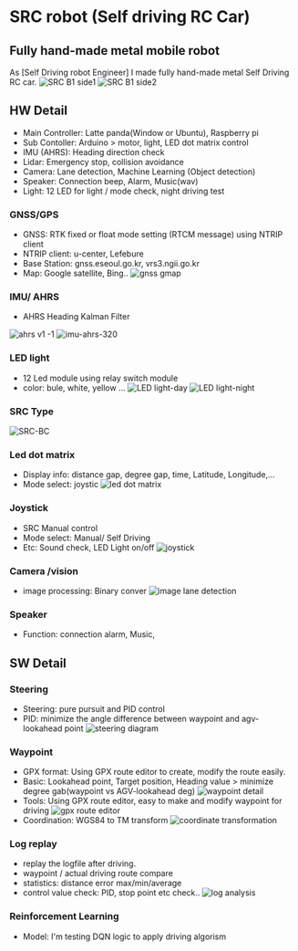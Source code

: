 # SRC robot (Self driving RC Car)
## Fully hand-made metal mobile robot
As [Self Driving robot Engineer] I made fully hand-made metal Self Driving RC car.
![SRC B1 side1](https://user-images.githubusercontent.com/32663016/114177094-f45f2980-9976-11eb-9b19-e24f371d349c.png)
![SRC B1 side2](https://user-images.githubusercontent.com/32663016/114177226-1bb5f680-9977-11eb-9252-aefe00bdafe6.png)

## HW Detail 
- Main Controller: Latte panda(Window or Ubuntu), Raspberry pi
- Sub Contoller: Arduino > motor, light, LED dot matrix control
- IMU (AHRS): Heading direction check
- Lidar: Emergency stop, collision avoidance
- Camera: Lane detection, Machine Learning (Object detection)
- Speaker: Connection beep, Alarm, Music(wav)
- Light: 12 LED for light / mode check, night driving test

### GNSS/GPS
- GNSS: RTK fixed or float mode setting (RTCM message) using NTRIP client
- NTRIP client: u-center, Lefebure
- Base Station: gnss.eseoul.go.kr, vrs3.ngii.go.kr
- Map: Google satellite, Bing..
![gnss gmap](https://user-images.githubusercontent.com/32663016/114179669-3dfd4380-997a-11eb-977b-56b9888c949e.png)

### IMU/ AHRS
- AHRS Heading Kalman Filter

![ahrs v1 -1](https://user-images.githubusercontent.com/32663016/114178669-ff1abe00-9978-11eb-8b3f-0e7afb4f1d23.png)
![imu-ahrs-320](https://user-images.githubusercontent.com/32663016/114249290-2b642800-99d5-11eb-97f6-fada92fbb98e.gif)

### LED light
- 12 Led module using relay switch module
- color: bule, white, yellow ...
![LED light-day](https://user-images.githubusercontent.com/32663016/114179881-8583cf80-997a-11eb-9ae0-7dd882dc87d3.png)
![LED light-night](https://user-images.githubusercontent.com/32663016/114179973-98969f80-997a-11eb-89ba-7d0b254e59eb.png)

### SRC Type
![SRC-BC](https://user-images.githubusercontent.com/32663016/114103638-73ffe080-9904-11eb-9f0f-82286d8f09cf.png)

### Led dot matrix
- Display info: distance gap, degree gap, time, Latitude, Longitude,...
- Mode select: joystic
![led dot matrix](https://user-images.githubusercontent.com/32663016/114180465-30948900-997b-11eb-9e82-c2dd3f397627.png)

### Joystick
- SRC Manual control
- Mode select: Manual/ Self Driving
- Etc: Sound check, LED Light on/off
![joystick](https://user-images.githubusercontent.com/32663016/114184555-d518ca00-997f-11eb-88d3-edc224391c71.png)

### Camera /vision
- image processing: Binary conver
![image lane detection](https://user-images.githubusercontent.com/32663016/114181877-047a0780-997d-11eb-8480-14f319f0261d.png)

### Speaker
- Function: connection alarm, Music, 


## SW Detail
### Steering
- Steering: pure pursuit and PID control
- PID: minimize the angle difference between waypoint and agv-lookahead point
![steering diagram](https://user-images.githubusercontent.com/32663016/114169812-03d97500-996d-11eb-831b-41ac7f2191fa.png)

### Waypoint
- GPX format: Using GPX route editor to create, modify the route easily.
- Basic: Lookahead point, Target position, Heading value > minimize degree gab(waypoint vs AGV-lookahead deg)
![waypoint detail](https://user-images.githubusercontent.com/32663016/114104917-b9bda880-9906-11eb-9364-4e94e936f8db.png)
- Tools: Using GPX route editor, easy to make and modify waypoint for driving
![gpx route editor](https://user-images.githubusercontent.com/32663016/114106540-f0e18900-9909-11eb-8efd-35cec42236dc.png)
- Coordination: WGS84 to TM transform
![coordinate transformation](https://user-images.githubusercontent.com/32663016/114106125-115d1380-9909-11eb-8894-97cdaa8b7b61.png)

### Log replay
- replay the logfile after driving.
- waypoint / actual driving route compare
- statistics: distance error max/min/average
- control value check: PID, stop point etc check..
![log analysis](https://user-images.githubusercontent.com/32663016/114105530-e2926d80-9907-11eb-81bf-85ef355ecca8.png)

### Reinforcement Learning
- Model: I'm testing DQN logic to apply driving algorism 
